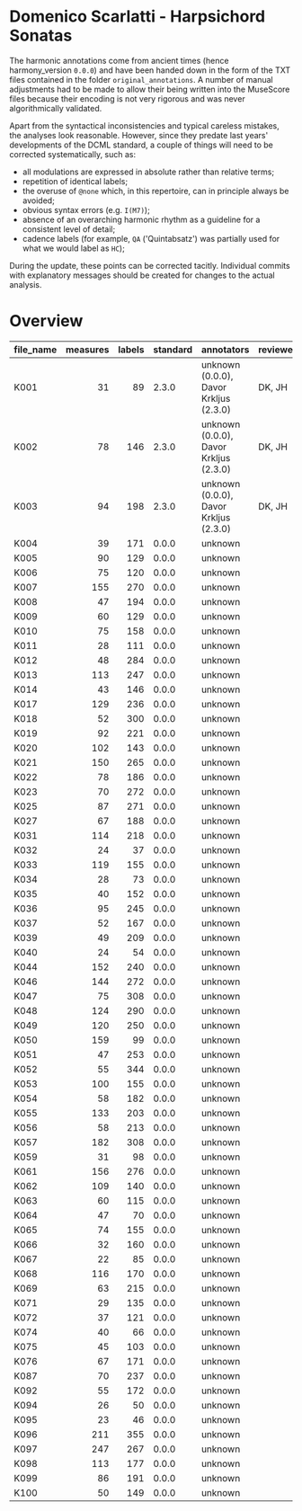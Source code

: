 # Domenico Scarlatti - Harpsichord Sonatas

The harmonic annotations come from ancient times (hence harmony_version `0.0.0`)
and have been handed down in the form of the TXT files contained in the folder
`original_annotations`. A number of manual adjustments had to be made to allow
their being written into the MuseScore files because their encoding is not very
rigorous and was never algorithmically validated.

Apart from the syntactical inconsistencies and typical careless mistakes, the
analyses look reasonable. However, since they predate last years' developments
of the DCML standard, a couple of things will need to be corrected systematically,
such as:

* all modulations are expressed in absolute rather than relative terms;
* repetition of identical labels;
* the overuse of `@none` which, in this repertoire, can in principle always be avoided;
* obvious syntax errors (e.g. `I(M7)`);
* absence of an overarching harmonic rhythm as a guideline for a consistent level of detail;
* cadence labels (for example, `QA` ('Quintabsatz') was partially used for what we would
  label as `HC`);

During the update, these points can be corrected tacitly. Individual commits with
explanatory messages should be created for changes to the actual analysis.
 


# Overview
|file_name|measures|labels|standard|              annotators              |reviewers|
|---------|-------:|-----:|--------|--------------------------------------|---------|
|K001     |      31|    89|2.3.0   |unknown (0.0.0), Davor Krkljus (2.3.0)|DK, JH   |
|K002     |      78|   146|2.3.0   |unknown (0.0.0), Davor Krkljus (2.3.0)|DK, JH   |
|K003     |      94|   198|2.3.0   |unknown (0.0.0), Davor Krkljus (2.3.0)|DK, JH   |
|K004     |      39|   171|0.0.0   |unknown                               |         |
|K005     |      90|   129|0.0.0   |unknown                               |         |
|K006     |      75|   120|0.0.0   |unknown                               |         |
|K007     |     155|   270|0.0.0   |unknown                               |         |
|K008     |      47|   194|0.0.0   |unknown                               |         |
|K009     |      60|   129|0.0.0   |unknown                               |         |
|K010     |      75|   158|0.0.0   |unknown                               |         |
|K011     |      28|   111|0.0.0   |unknown                               |         |
|K012     |      48|   284|0.0.0   |unknown                               |         |
|K013     |     113|   247|0.0.0   |unknown                               |         |
|K014     |      43|   146|0.0.0   |unknown                               |         |
|K017     |     129|   236|0.0.0   |unknown                               |         |
|K018     |      52|   300|0.0.0   |unknown                               |         |
|K019     |      92|   221|0.0.0   |unknown                               |         |
|K020     |     102|   143|0.0.0   |unknown                               |         |
|K021     |     150|   265|0.0.0   |unknown                               |         |
|K022     |      78|   186|0.0.0   |unknown                               |         |
|K023     |      70|   272|0.0.0   |unknown                               |         |
|K025     |      87|   271|0.0.0   |unknown                               |         |
|K027     |      67|   188|0.0.0   |unknown                               |         |
|K031     |     114|   218|0.0.0   |unknown                               |         |
|K032     |      24|    37|0.0.0   |unknown                               |         |
|K033     |     119|   155|0.0.0   |unknown                               |         |
|K034     |      28|    73|0.0.0   |unknown                               |         |
|K035     |      40|   152|0.0.0   |unknown                               |         |
|K036     |      95|   245|0.0.0   |unknown                               |         |
|K037     |      52|   167|0.0.0   |unknown                               |         |
|K039     |      49|   209|0.0.0   |unknown                               |         |
|K040     |      24|    54|0.0.0   |unknown                               |         |
|K044     |     152|   240|0.0.0   |unknown                               |         |
|K046     |     144|   272|0.0.0   |unknown                               |         |
|K047     |      75|   308|0.0.0   |unknown                               |         |
|K048     |     124|   290|0.0.0   |unknown                               |         |
|K049     |     120|   250|0.0.0   |unknown                               |         |
|K050     |     159|    99|0.0.0   |unknown                               |         |
|K051     |      47|   253|0.0.0   |unknown                               |         |
|K052     |      55|   344|0.0.0   |unknown                               |         |
|K053     |     100|   155|0.0.0   |unknown                               |         |
|K054     |      58|   182|0.0.0   |unknown                               |         |
|K055     |     133|   203|0.0.0   |unknown                               |         |
|K056     |      58|   213|0.0.0   |unknown                               |         |
|K057     |     182|   308|0.0.0   |unknown                               |         |
|K059     |      31|    98|0.0.0   |unknown                               |         |
|K061     |     156|   276|0.0.0   |unknown                               |         |
|K062     |     109|   140|0.0.0   |unknown                               |         |
|K063     |      60|   115|0.0.0   |unknown                               |         |
|K064     |      47|    70|0.0.0   |unknown                               |         |
|K065     |      74|   155|0.0.0   |unknown                               |         |
|K066     |      32|   160|0.0.0   |unknown                               |         |
|K067     |      22|    85|0.0.0   |unknown                               |         |
|K068     |     116|   170|0.0.0   |unknown                               |         |
|K069     |      63|   215|0.0.0   |unknown                               |         |
|K071     |      29|   135|0.0.0   |unknown                               |         |
|K072     |      37|   121|0.0.0   |unknown                               |         |
|K074     |      40|    66|0.0.0   |unknown                               |         |
|K075     |      45|   103|0.0.0   |unknown                               |         |
|K076     |      67|   171|0.0.0   |unknown                               |         |
|K087     |      70|   237|0.0.0   |unknown                               |         |
|K092     |      55|   172|0.0.0   |unknown                               |         |
|K094     |      26|    50|0.0.0   |unknown                               |         |
|K095     |      23|    46|0.0.0   |unknown                               |         |
|K096     |     211|   355|0.0.0   |unknown                               |         |
|K097     |     247|   267|0.0.0   |unknown                               |         |
|K098     |     113|   177|0.0.0   |unknown                               |         |
|K099     |      86|   191|0.0.0   |unknown                               |         |
|K100     |      50|   149|0.0.0   |unknown                               |         |
